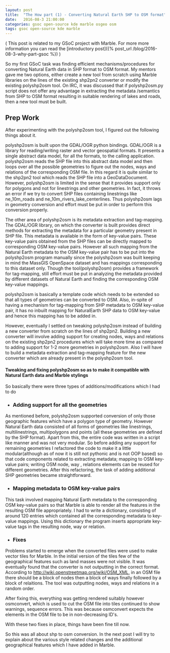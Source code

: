 ```yaml
---
layout: post
title:  "The How part (1) - Converting Natural Earth SHP to OSM format"
date:   2016-08-3 21:00:00
categories: gsoc open-source kde marble osgeo osm
tags: gsoc open-source kde marble
---
```


( This post is related to my GSoC project with Marble. For more more information you can read the [introductory post]({% post_url /blog/2016-08-3-why-part-gsoc %}) )

So my first GSoC task was finding efficient mechanisms/procedures for converting Natural Earth data in SHP format to OSM format. My mentors gave me two options, either create a new tool from scratch using Marble libraries on the lines of the existing shp2pn2 converter or modify the existing polyshp2osm tool. On IRC, it was discussed that if polyshp2osm.py script does not offer any advantage in extracting the metadata /semantics from SHP to OSM format resulting in suitable rendering of lakes and roads, then a new tool must be built.

## Prep Work

After experimenting with the polyshp2osm tool, I figured out the following things about it.

polyshp2osm is built upon the GDAL/OGR python bindings. GDAL/OGR is a library for reading/writing raster and vector geospatial formats. It presents a single abstract data model, for all the formats, to the calling application. polyshp2osm reads the SHP file into this abstract data model and then loops over all the possible geometries to figure out the nodes, ways and relations of the corresponding OSM file. In this regard it is quite similar to the shp2pn2 tool which reads the SHP file into a GeoDataDocument.
However, polyshp2osm is limited in the sense that it provides support only for polygons and not for linestrings and other geometries. In fact, it throws an error if we try to convert SHP files containing linestrings like ne_10m_roads and ne_10m_rivers_lake_centerlines. Thus polyshp2osm lags in geometry conversion and effort must be put in order to perform this conversion properly.

The other area of polyshp2osm is its metadata extraction and tag-mapping. The GDAL/OGR library, on which the converter is built provides direct methods for extracting the metadata for a particular geometry present in SHP file. This metadata is available in the form of key-value pairs. These key-value pairs obtained from the SHP files can be directly mapped to corresponding OSM key-value pairs. However all such mapping from the Natural Earth metadata to the OSM key-value pair has to be put into the polyshp2osm program manually since the polyshp2osm was built keeping in mind the MassGIS OpenSpace dataset and has mappings corresponding to this dataset only. Though the tool(polyshp2osm) provides a framework for tag-mapping, still effort must be put in analyzing the metadata provided by different datasets of Natural Earth and finding the corresponding OSM key-value mappings.

polyshp2osm is basically a template code which needs to be extended so that all types of geometries can be converted to OSM. Also, in-spite of having a mechanism for tag-mapping from SHP metadata to OSM key-value pair, it has no inbuilt mapping for NaturalEarth SHP data to OSM key-value and hence this mapping has to be added in.

However, eventually I settled on tweaking polyshp2osm instead of building a new converter from scratch on the lines of shp2pn2. Building a new converter will involve adding support for creating nodes, ways and relations on the existing shp2pn2 procedures which will take more time as compared to adding support for 1-2 more geometries in polyshp2osm. Also I will have to build a metadata extraction and tag-mapping feature for the new converter which are already present in the polyshp2osm tool.

#### Tweaking and fixing polyshp2osm so as to make it compatible with Natural Earth data and Marble stylings

So basically there were three types of additions/modifications which I had to do

* ### Adding support for all the geometries

As mentioned before, polyshp2osm supported conversion of only those geographic features which have a polygon type of geometry.  However Natural Earth data consisted of all forms of geometries like linestrings, multilinestrings, multipolygons and points (all these geometries are defined by the SHP format). Apart from this, the entire code was written in a script like manner and was not very modular. So before adding any support for remaining geometries I refactored the code to make it a little modular(although as of now it is still not pythonic and is not OOP based) so that code components related to extracting metadata; mapping to OSM key-value pairs; writing  OSM node, way , relations elements can be reused for different geometries. After this refactoring, the task of adding additional SHP geometries became straightforward.

* ### Mapping metadata to OSM key-value pairs

This task involved mapping Natural Earth metadata to the corresponding OSM key-value pairs so that Marble is able to render all the features in the resulting OSM file appropriately. I had to write a dictionary, consisting of around 120 entries which contained all the corresponding metadata to key-value mappings. Using this dictionary the program inserts appropriate key-value tags in the resulting node, way or relation.

* ### Fixes

Problems started to emerge when the converted files were used to make vector tiles for Marble. In the initial version of the tiles few of the geographical features such as land masses were not visible. It was eventually found that the converter is not outputting in the correct format. According to http://wiki.openstreetmap.org/wiki/OSM_XML, in an OSM file there should be a block of nodes then a block of ways finally followed by a block of relaitions. The tool was outputting nodes, ways and relations in a random order.

After fixing this, everything was getting rendered suitably however osmconvert, which is used to cut the OSM file into tiles continued to show warnings, sequence errors. This was because osmconvert expects the elements in the OSM file to be in non-decreasing ID's.

With these two fixes in place, things have been fine till now.

So this was all about shp to osm conversion. In the next post I will try to explain about the various style related changes and the additional geographical features which I have added in Marble.

